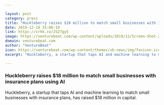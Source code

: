 ```yaml
---

layout: post
category: press
title: "Huckleberry raises $18 million to match small businesses with insurance plans using AI"
date: 2019-12-18 15:06:19
link: https://vrhk.co/2S27gy5
image: https://venturebeat.com/wp-content/uploads/2019/12/Screen-Shot-2017-09-08-at-2.13.47-PM-e1576596012244.png?w=1200&strip=all
domain: venturebeat.com
author: "VentureBeat"
icon: https://venturebeat.com/wp-content/themes/vb-news/img/favicon.ico
excerpt: "Huckleberry, a startup that taps AI and machine learning to match small businesses with insurance plans, has raised $18 million in capital."

---
```


### Huckleberry raises $18 million to match small businesses with insurance plans using AI

Huckleberry, a startup that taps AI and machine learning to match small businesses with insurance plans, has raised $18 million in capital.